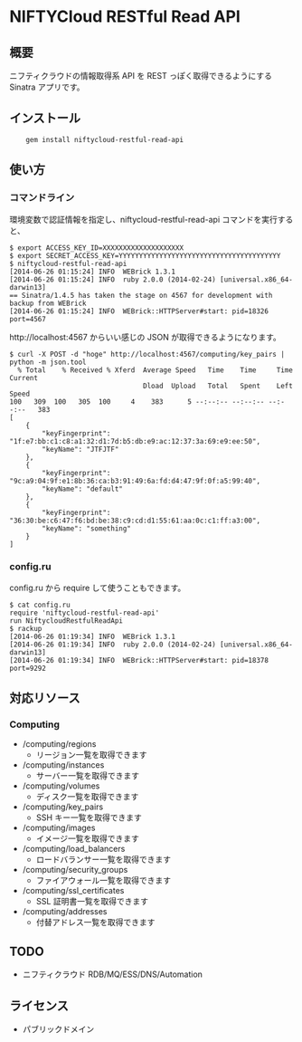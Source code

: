 # NIFTYCloud RESTful Read API

## 概要

ニフティクラウドの情報取得系 API を REST っぽく取得できるようにする Sinatra アプリです。

## インストール

        gem install niftycloud-restful-read-api

## 使い方

### コマンドライン

環境変数で認証情報を指定し、niftycloud-restful-read-api コマンドを実行すると、

	$ export ACCESS_KEY_ID=XXXXXXXXXXXXXXXXXXXX
	$ export SECRET_ACCESS_KEY=YYYYYYYYYYYYYYYYYYYYYYYYYYYYYYYYYYYYYYYY
	$ niftycloud-restful-read-api
	[2014-06-26 01:15:24] INFO  WEBrick 1.3.1
	[2014-06-26 01:15:24] INFO  ruby 2.0.0 (2014-02-24) [universal.x86_64-darwin13]
	== Sinatra/1.4.5 has taken the stage on 4567 for development with backup from WEBrick
	[2014-06-26 01:15:24] INFO  WEBrick::HTTPServer#start: pid=18326 port=4567

http://localhost:4567 からいい感じの JSON が取得できるようになります。

	$ curl -X POST -d "hoge" http://localhost:4567/computing/key_pairs | python -m json.tool
	  % Total    % Received % Xferd  Average Speed   Time    Time     Time  Current
	                                 Dload  Upload   Total   Spent    Left  Speed
	100   309  100   305  100     4    383      5 --:--:-- --:--:-- --:--:--   383
	[
	    {
	        "keyFingerprint": "1f:e7:bb:c1:c8:a1:32:d1:7d:b5:db:e9:ac:12:37:3a:69:e9:ee:50",
	        "keyName": "JTFJTF"
	    },
	    {
	        "keyFingerprint": "9c:a9:04:9f:e1:8b:36:ca:b3:91:49:6a:fd:d4:47:9f:0f:a5:99:40",
	        "keyName": "default"
	    },
	    {
	        "keyFingerprint": "36:30:be:c6:47:f6:bd:be:38:c9:cd:d1:55:61:aa:0c:c1:ff:a3:00",
	        "keyName": "something"
	    }
	]

### config.ru 

config.ru から require して使うこともできます。

	$ cat config.ru
	require 'niftycloud-restful-read-api'
	run NiftycloudRestfulReadApi
	$ rackup
	[2014-06-26 01:19:34] INFO  WEBrick 1.3.1
	[2014-06-26 01:19:34] INFO  ruby 2.0.0 (2014-02-24) [universal.x86_64-darwin13]
	[2014-06-26 01:19:34] INFO  WEBrick::HTTPServer#start: pid=18378 port=9292

## 対応リソース

### Computing

* /computing/regions
  * リージョン一覧を取得できます
* /computing/instances
  * サーバー一覧を取得できます
* /computing/volumes
  * ディスク一覧を取得できます
* /computing/key_pairs
  * SSH キー一覧を取得できます
* /computing/images
  * イメージ一覧を取得できます
* /computing/load_balancers
  * ロードバランサー一覧を取得できます
* /computing/security_groups
  * ファイアウォール一覧を取得できます
* /computing/ssl_certificates
  * SSL 証明書一覧を取得できます
* /computing/addresses
  * 付替アドレス一覧を取得できます

## TODO

* ニフティクラウド RDB/MQ/ESS/DNS/Automation

## ライセンス

* パブリックドメイン
